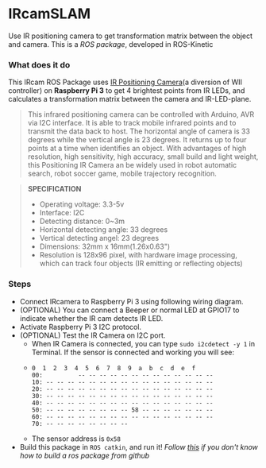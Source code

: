# IRcamSLAM
Use IR positioning camera to get transformation matrix between the object and camera.
This is a *ROS package*, developed in ROS-Kinetic

### What does it do
This IRcam ROS Package uses [IR Positioning Camera](https://www.dfrobot.com/product-1088.html)(a diversion of WII controller) on **Raspberry Pi 3** to get 4 brightest points from IR LEDs, and calculates a transformation matrix between the camera and IR-LED-plane.

>This infrared positioning camera can be controlled with Arduino, AVR via I2C interface. It is able to track mobile infrared points and to transmit the data back to host. The horizontal angle of camera is 33 degrees while the vertical angle is 23 degrees. It returns up to four points at a time when identifies an object. With advantages of high resolution, high sensitivity, high accuracy, small build and light weight, this Positioning IR Camera an be widely used in robot automatic search, robot soccer game, mobile trajectory recognition.

> **SPECIFICATION**
>* Operating voltage: 3.3-5v
>* Interface: I2C
>* Detecting distance: 0~3m
>* Horizontal detecting angle: 33 degrees
>* Vertical detecting angel: 23 degrees
>* Dimensions: 32mm x 16mm(1.26x0.63")
>* Resolution is 128x96 pixel, with hardware image processing, which can track four objects (IR emitting or reflecting objects)

### Steps
* Connect IRcamera to Raspberry Pi 3 using following wiring diagram.<br>
* (OPTIONAL) You can connect a Beeper or normal LED at GPIO17 to indicate whether the IR cam detects IR LED.<br>
* Activate Raspberry Pi 3 I2C protocol.
* (OPTIONAL) Test the IR Camera on I2C port. 
  * When IR Camera is connected, you can type `sudo i2cdetect -y 1` in Terminal. If the sensor is connected and working you will see:
  * ```
    0  1  2  3  4  5  6  7  8  9  a  b  c  d  e  f
    00:          -- -- -- -- -- -- -- -- -- -- -- -- -- 
    10: -- -- -- -- -- -- -- -- -- -- -- -- -- -- -- -- 
    20: -- -- -- -- -- -- -- -- -- -- -- -- -- -- -- -- 
    30: -- -- -- -- -- -- -- -- -- -- -- -- -- -- -- -- 
    40: -- -- -- -- -- -- -- -- -- -- -- -- -- -- -- -- 
    50: -- -- -- -- -- -- -- -- 58 -- -- -- -- -- -- -- 
    60: -- -- -- -- -- -- -- -- -- -- -- -- -- -- -- -- 
    70: -- -- -- -- -- -- -- -- 
    ```
  * The sensor address is ```0x58```
* Build this package in `ROS catkin`, and run it! *Follow [this](https://github.com/ros-industrial/industrial_training/wiki/Installing-Existing-Packages#52-download-and-build-a-package-from-source) if you don't know how to build a ros package from github*
